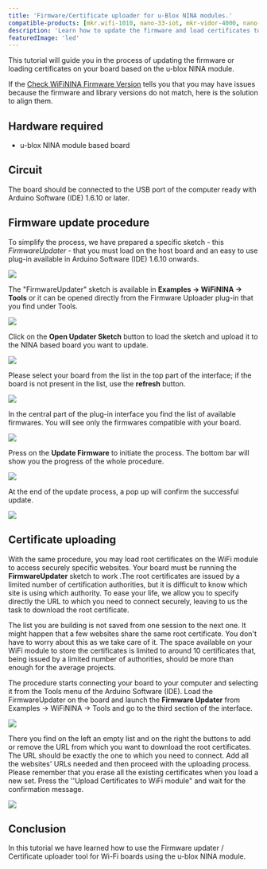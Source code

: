 ```yaml
---
title: 'Firmware/Certificate uploader for u-Blox NINA modules.'
compatible-products: [mkr.wifi-1010, nano-33-iot, mkr-vidor-4000, nano-rp2040-connect, uno-wifi-rev-2]
description: 'Learn how to update the firmware and load certificates to your u-blox NINA Wi-Fi based board.'
featuredImage: 'led'
---
```


This tutorial will guide you in the process of updating the firmware or loading certificates on your board based on the u-blox NINA module.

If the [Check WiFiNINA Firmware Version](https://arduino.cc/en/Tutorial/CheckWiFiNINAFirmwareVersion) tells you that you may have issues because the firmware and library versions do not match, here is the solution to align them.

## Hardware required

- u-blox NINA module based board

## Circuit

The board should be connected to the USB port of the computer ready with Arduino Software (IDE) 1.6.10 or later.

## Firmware update procedure

To simplify the process, we have prepared a specific sketch - this *FirmwareUpdater* - that you must load on the host board and an easy to use plug-in available in Arduino Software (IDE) 1.6.10 onwards.

![](assets/Tools_Updater.jpg)

The "FirmwareUpdater" sketch is available in **Examples -> WiFiNINA -> Tools** or it can be opened directly from the Firmware Uploader plug-in that you find under Tools.

![](assets/FW*UPD*1.jpg)

Click on the **Open Updater Sketch** button to load the sketch and upload it to the NINA based board you want to update.

![](assets/FW*UPD*0.jpg)

Please select your board from the list in the top part of the interface; if the board is not present in the list, use the **refresh** button.

![](assets/FW*UPD*1.jpg)

In the central part of the plug-in interface you find the list of available firmwares. You will see only the firmwares compatible with your board.

![](assets/FW*UPD*2.jpg)

Press on the **Update Firmware** to initiate the process. The bottom bar will show you the progress of the whole procedure.

![](assets/FW*UPD*3.jpg)

At the end of the update process, a pop up will confirm the successful update.

![](assets/FW*UPD*4.jpg)

## Certificate uploading

With the same procedure, you may load root certificates on the WiFi module to access securely specific websites. Your board must be running the **FirmwareUpdater** sketch to work .The root certificates are issued by a limited number of certification authorities, but it is difficult to know which site is using which authority. To ease your life, we allow you to specify directly the URL to which you need to connect securely, leaving to us the task to download the root certificate.

The list you are building is not saved from one session to the next one. It might happen that a few websites share the same root certificate. You don't have to worry about this as we take care of it. The space available on your WiFi module to store the certificates is limited to around 10 certificates that, being issued by a limited number of authorities, should be more than enough for the average projects.

The procedure starts connecting your board to your computer and selecting it from the Tools menu of the Arduino Software (IDE). Load the FirmwareUpdater on the board and launch the **Firmware Updater** from Examples -> WiFiNINA -> Tools and go to the third section of the interface.

![](assets/FW*UPD*1.jpg)

There you find on the left an empty list and on the right the buttons to add or remove the URL from which you want to download the root certificates. The URL should be exactly the one to which you need to connect. Add all the websites' URLs needed and then proceed with the uploading process. Please remember that you erase all the existing certificates when you load a new set.
Press the ''Upload Certificates to WiFi module" and wait for the confirmation message.

![](assets/FW*UpdateCert*1b.jpg)

## Conclusion

In this tutorial we have learned how to use the Firmware updater / Certificate uploader tool for Wi-Fi boards using the u-blox NINA module.